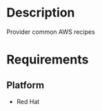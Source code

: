 Description
===========

Provider common AWS recipes

Requirements
============

Platform
--------

* Red Hat
